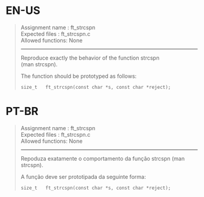 # EN-US

> Assignment name	: ft_strcspn   
> Expected files	: ft_strcspn.c   
> Allowed functions: None   
> 
> ---------------------------------------------------------------   
> 
> Reproduce exactly the behavior of the function strcspn   
> (man strcspn).   
> 
> The function should be prototyped as follows:   
> 
> `size_t	ft_strcspn(const char *s, const char *reject);`   

# PT-BR

> Assignment name	: ft_strcspn   
> Expected files	: ft_strcspn.c   
> Allowed functions: None   
> 
> ---------------------------------------------------------------   
> 
> Repoduza exatamente o comportamento da função strcspn (man strcspn).   
> 
> A função deve ser prototipada da seguinte forma:   
> 
> `size_t	ft_strcspn(const char *s, const char *reject);`   
